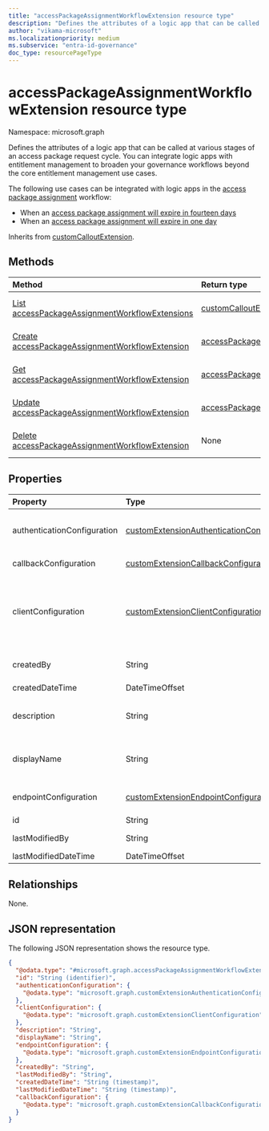 ```yaml
---
title: "accessPackageAssignmentWorkflowExtension resource type"
description: "Defines the attributes of a logic app that can be called at various stages of an access package assignment cycle."
author: "vikama-microsoft"
ms.localizationpriority: medium
ms.subservice: "entra-id-governance"
doc_type: resourcePageType
---
```


# accessPackageAssignmentWorkflowExtension resource type

Namespace: microsoft.graph

Defines the attributes of a logic app that can be called at various stages of an access package request cycle. You can integrate logic apps with entitlement management to broaden your governance workflows beyond the core entitlement management use cases.

The following use cases can be integrated with logic apps in the [access package assignment](accesspackageassignment.md) workflow:

- When an [access package assignment will expire in fourteen days](accesspackageassignment.md)
- When an [access package assignment will expire in one day](accesspackageassignment.md)

Inherits from [customCalloutExtension](../resources/customcalloutextension.md).

## Methods

|Method|Return type|Description|
|:---|:---|:---|
|[List accessPackageAssignmentWorkflowExtensions](../api/accesspackagecatalog-list-accesspackagecustomworkflowextensions.md)|[customCalloutExtension](../resources/accesspackageassignmentworkflowextension.md) collection|Get a list of the [accessPackageAssignmentWorkflowExtension](../resources/accesspackageassignmentworkflowextension.md) objects and their properties.|
|[Create accessPackageAssignmentWorkflowExtension](../api/accesspackagecatalog-post-accesspackagecustomworkflowextensions.md)|[accessPackageAssignmentWorkflowExtension](../resources/accesspackageassignmentworkflowextension.md)|Create a new [accessPackageAssignmentWorkflowExtension](../resources/accesspackageassignmentworkflowextension.md) object.|
|[Get accessPackageAssignmentWorkflowExtension](../api/accesspackageassignmentworkflowextension-get.md)|[accessPackageAssignmentWorkflowExtension](../resources/accesspackageassignmentworkflowextension.md)|Read the properties and relationships of an [accessPackageAssignmentWorkflowExtension](../resources/accesspackageassignmentworkflowextension.md) object.|
|[Update accessPackageAssignmentWorkflowExtension](../api/accesspackageassignmentworkflowextension-update.md)|[accessPackageAssignmentWorkflowExtension](../resources/accesspackageassignmentworkflowextension.md)|Update the properties of an [accessPackageAssignmentWorkflowExtension](../resources/accesspackageassignmentworkflowextension.md) object.|
|[Delete accessPackageAssignmentWorkflowExtension](../api/accesspackageassignmentworkflowextension-delete.md)|None|Delete an [accessPackageAssignmentWorkflowExtension](../resources/accesspackageassignmentworkflowextension.md) object.|

## Properties

|Property|Type|Description|
|:---|:---|:---|
|authenticationConfiguration|[customExtensionAuthenticationConfiguration](../resources/customextensionauthenticationconfiguration.md)|Configuration for securing the API call to the logic app. For example, using OAuth client credentials flow. Inherited from [customCalloutExtension](../resources/customcalloutextension.md).|
|callbackConfiguration|[customExtensionCallbackConfiguration](../resources/customextensioncallbackconfiguration.md)|The callback configuration for a custom extension.|
|clientConfiguration|[customExtensionClientConfiguration](../resources/customextensionclientconfiguration.md)| HTTP connection settings that define how long Microsoft Entra ID can wait for a connection to a logic app. The settings define how many times you can retry a timed-out connection and the exception scenarios when retries are allowed. Inherited from [customCalloutExtension](../resources/customcalloutextension.md).|
|createdBy|String|The userPrincipalName of the user or identity of the subject that created this resource. Read-only.|
|createdDateTime|DateTimeOffset|When the entity was created.|
|description|String|Description for the customAccessPackageWorkflowExtension object. Inherited from [customCalloutExtension](../resources/customcalloutextension.md).|
|displayName|String|Display name for the customAccessPackageWorkflowExtension object. Inherited from [customCalloutExtension](../resources/customcalloutextension.md).|
|endpointConfiguration|[customExtensionEndpointConfiguration](../resources/customextensionendpointconfiguration.md)|The type and details for configuring the endpoint to call the logic app's workflow. Inherited from [customCalloutExtension](../resources/customcalloutextension.md).|
|id|String|Read-only.|
|lastModifiedBy|String|The userPrincipalName of the identity that last modified the entity. |
|lastModifiedDateTime|DateTimeOffset|When the entity was last modified.|

## Relationships

None.

## JSON representation

The following JSON representation shows the resource type.
<!-- {
  "blockType": "resource",
  "keyProperty": "id",
  "@odata.type": "microsoft.graph.accessPackageAssignmentWorkflowExtension",
  "baseType": "microsoft.graph.customCalloutExtension",
  "openType": false
}
-->
``` json
{
  "@odata.type": "#microsoft.graph.accessPackageAssignmentWorkflowExtension",
  "id": "String (identifier)",
  "authenticationConfiguration": {
    "@odata.type": "microsoft.graph.customExtensionAuthenticationConfiguration"
  },
  "clientConfiguration": {
    "@odata.type": "microsoft.graph.customExtensionClientConfiguration"
  },
  "description": "String",
  "displayName": "String",
  "endpointConfiguration": {
    "@odata.type": "microsoft.graph.customExtensionEndpointConfiguration"
  },
  "createdBy": "String",
  "lastModifiedBy": "String",
  "createdDateTime": "String (timestamp)",
  "lastModifiedDateTime": "String (timestamp)",
  "callbackConfiguration": {
    "@odata.type": "microsoft.graph.customExtensionCallbackConfiguration"
  }
}
```
